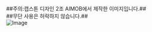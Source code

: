 ##주의:캡스톤 디자인 2조 AIMOB에서 제작한 이미지입니다.##<br>
##무단 사용은 허락하지 않습니다.##<br>
![Image](https://github.com/user-attachments/assets/67d5e0da-b830-4c6f-ac7b-b6890d44ebda)<br>
